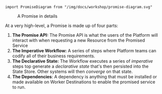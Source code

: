 ```mdx-code-block
import PromiseDiagram from "/img/docs/workshop/promise-diagram.svg"
```

<figure class="diagram">
  <PromiseDiagram className="medium"/>

  <figcaption>A Promise in details</figcaption>
</figure>

At a very high-level, a Promise is made up of four parts:

1. **The Promise API:** The Promise API is what the users of the Platform will
   interact with when requesting a new Resource from the Promised Service
2. **The Imperative Workflow:** A series of steps where Platform teams can
   codify all of their business requirements.
3. **The Declarative State:** The Workflow executes a series of *imperative*
   steps top generate a *declarative state* that's then persisted into the State
   Store. Other systems will then *converge* on that state.
4. **The Dependencies**: A dependency is anything that must be installed or made
   available on Worker Destinations to enable the promised service to run.
